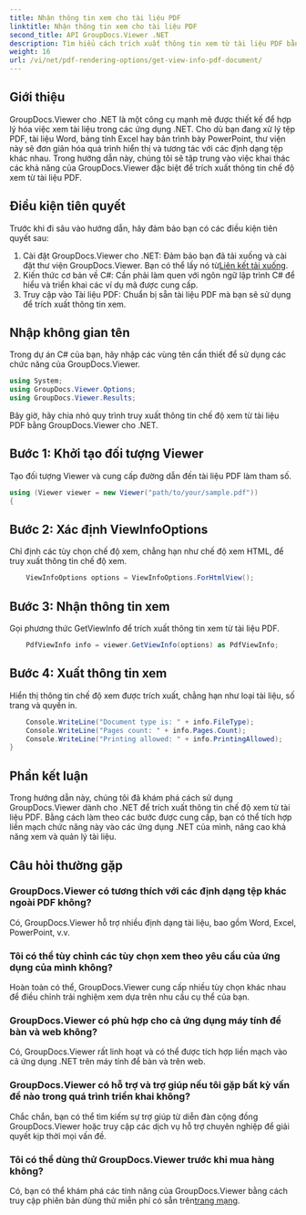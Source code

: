 ```yaml
---
title: Nhận thông tin xem cho tài liệu PDF
linktitle: Nhận thông tin xem cho tài liệu PDF
second_title: API GroupDocs.Viewer .NET
description: Tìm hiểu cách trích xuất thông tin xem từ tài liệu PDF bằng GroupDocs.Viewer dành cho .NET trong hướng dẫn toàn diện này.
weight: 16
url: /vi/net/pdf-rendering-options/get-view-info-pdf-document/
---
```

## Giới thiệu
GroupDocs.Viewer cho .NET là một công cụ mạnh mẽ được thiết kế để hợp lý hóa việc xem tài liệu trong các ứng dụng .NET. Cho dù bạn đang xử lý tệp PDF, tài liệu Word, bảng tính Excel hay bản trình bày PowerPoint, thư viện này sẽ đơn giản hóa quá trình hiển thị và tương tác với các định dạng tệp khác nhau. Trong hướng dẫn này, chúng tôi sẽ tập trung vào việc khai thác các khả năng của GroupDocs.Viewer đặc biệt để trích xuất thông tin chế độ xem từ tài liệu PDF.
## Điều kiện tiên quyết
Trước khi đi sâu vào hướng dẫn, hãy đảm bảo bạn có các điều kiện tiên quyết sau:
1.  Cài đặt GroupDocs.Viewer cho .NET: Đảm bảo bạn đã tải xuống và cài đặt thư viện GroupDocs.Viewer. Bạn có thể lấy nó từ[Liên kết tải xuống](https://releases.groupdocs.com/viewer/net/).   
2. Kiến thức cơ bản về C#: Cần phải làm quen với ngôn ngữ lập trình C# để hiểu và triển khai các ví dụ mã được cung cấp.
3. Truy cập vào Tài liệu PDF: Chuẩn bị sẵn tài liệu PDF mà bạn sẽ sử dụng để trích xuất thông tin xem.

## Nhập không gian tên
Trong dự án C# của bạn, hãy nhập các vùng tên cần thiết để sử dụng các chức năng của GroupDocs.Viewer.

```csharp
using System;
using GroupDocs.Viewer.Options;
using GroupDocs.Viewer.Results;
```


Bây giờ, hãy chia nhỏ quy trình truy xuất thông tin chế độ xem từ tài liệu PDF bằng GroupDocs.Viewer cho .NET.
## Bước 1: Khởi tạo đối tượng Viewer
Tạo đối tượng Viewer và cung cấp đường dẫn đến tài liệu PDF làm tham số.
```csharp
using (Viewer viewer = new Viewer("path/to/your/sample.pdf"))
{
```
## Bước 2: Xác định ViewInfoOptions
Chỉ định các tùy chọn chế độ xem, chẳng hạn như chế độ xem HTML, để truy xuất thông tin chế độ xem.
```csharp
	ViewInfoOptions options = ViewInfoOptions.ForHtmlView();
```
## Bước 3: Nhận thông tin xem
Gọi phương thức GetViewInfo để trích xuất thông tin xem từ tài liệu PDF.
```csharp
	PdfViewInfo info = viewer.GetViewInfo(options) as PdfViewInfo;
```
## Bước 4: Xuất thông tin xem
Hiển thị thông tin chế độ xem được trích xuất, chẳng hạn như loại tài liệu, số trang và quyền in.
```csharp
	Console.WriteLine("Document type is: " + info.FileType);
	Console.WriteLine("Pages count: " + info.Pages.Count);
	Console.WriteLine("Printing allowed: " + info.PrintingAllowed);
}
```

## Phần kết luận
Trong hướng dẫn này, chúng tôi đã khám phá cách sử dụng GroupDocs.Viewer dành cho .NET để trích xuất thông tin chế độ xem từ tài liệu PDF. Bằng cách làm theo các bước được cung cấp, bạn có thể tích hợp liền mạch chức năng này vào các ứng dụng .NET của mình, nâng cao khả năng xem và quản lý tài liệu.
## Câu hỏi thường gặp
### GroupDocs.Viewer có tương thích với các định dạng tệp khác ngoài PDF không?
Có, GroupDocs.Viewer hỗ trợ nhiều định dạng tài liệu, bao gồm Word, Excel, PowerPoint, v.v.
### Tôi có thể tùy chỉnh các tùy chọn xem theo yêu cầu của ứng dụng của mình không?
Hoàn toàn có thể, GroupDocs.Viewer cung cấp nhiều tùy chọn khác nhau để điều chỉnh trải nghiệm xem dựa trên nhu cầu cụ thể của bạn.
### GroupDocs.Viewer có phù hợp cho cả ứng dụng máy tính để bàn và web không?
Có, GroupDocs.Viewer rất linh hoạt và có thể được tích hợp liền mạch vào cả ứng dụng .NET trên máy tính để bàn và trên web.
### GroupDocs.Viewer có hỗ trợ và trợ giúp nếu tôi gặp bất kỳ vấn đề nào trong quá trình triển khai không?
Chắc chắn, bạn có thể tìm kiếm sự trợ giúp từ diễn đàn cộng đồng GroupDocs.Viewer hoặc truy cập các dịch vụ hỗ trợ chuyên nghiệp để giải quyết kịp thời mọi vấn đề.
### Tôi có thể dùng thử GroupDocs.Viewer trước khi mua hàng không?
 Có, bạn có thể khám phá các tính năng của GroupDocs.Viewer bằng cách truy cập phiên bản dùng thử miễn phí có sẵn trên[trang mạng](https://purchase.groupdocs.com/buy).